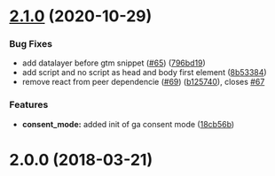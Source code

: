 # [2.1.0](https://github.com/alinemorelli/react-gtm/compare/v2.0.0...v2.1.0) (2020-10-29)


### Bug Fixes

* add datalayer before gtm snippet ([#65](https://github.com/alinemorelli/react-gtm/issues/65)) ([796bd19](https://github.com/alinemorelli/react-gtm/commit/796bd199384de2a7eca36766ba16219fe1bb892b))
* add script and no script as head and body first element ([8b53384](https://github.com/alinemorelli/react-gtm/commit/8b53384354dbb3c805149fc864e48d24c9ebc01e))
* remove react from peer dependencie ([#69](https://github.com/alinemorelli/react-gtm/issues/69)) ([b125740](https://github.com/alinemorelli/react-gtm/commit/b1257405a82e900c174032a773a8ba70a8628081)), closes [#67](https://github.com/alinemorelli/react-gtm/issues/67)


### Features

* **consent_mode:** added init of ga consent mode ([18cb56b](https://github.com/alinemorelli/react-gtm/commit/18cb56bf71aa719f95f1cbfd7a3cf9b35ccd6389))



# 2.0.0 (2018-03-21)



